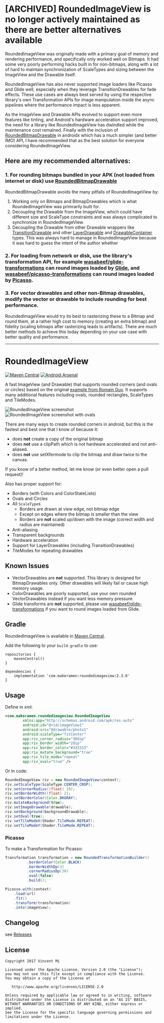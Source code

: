 # [ARCHIVED] RoundedImageView is no longer actively maintained as there are better alternatives available

RoundedImageView was originally made with a primary goal of memory and rendering performance, and specifically only worked well on Bitmaps. It had some very poorly performing hacks built in for non-bitmaps, along with a lot of hard to maintain synchronization of ScaleTypes and sizing between the ImageView and the Drawable itself. 

RoundedImageView has also never supported image loaders like Picasso and Glide well, especially when they leverage TransitionDrawables for fade effects. These use cases are always best served by using the respective library's own Transformation APIs for image manipulation inside the async pipelines where the performance impact is less apparent.

As the ImageView and Drawable APIs evolved to support even more features like tinting, and Android's hardware acceleration support improved, the need for a library like RoundedImageView has dwindled while the maintenance cost remained. Finally with the inclusion of [RoundedBitmapDrawable](https://developer.android.com/reference/kotlin/androidx/core/graphics/drawable/RoundedBitmapDrawable) in androidx which has a much simpler (and better IMO) API, I have recommended that as the best solution for everyone considering RoundedImageView.


## Here are my recommended alternatives:

### 1. For rounding bitmaps bundled in your APK (not loaded from internet or disk) use [RoundedBitmapDrawable](https://developer.android.com/reference/kotlin/androidx/core/graphics/drawable/RoundedBitmapDrawable)

RoundedBitmapDrawable avoids the many pitfalls of RoundedImageView by:
1. Working only on Bitmaps and BitmapDrawables which is what RoundedImageView was primrarily built for.
2. Decoupling the Drawable from the ImageView, which could have different size and ScaleType constraints and was always complicated to synchronize in RoundedImageView.
3. Decoupling the Drawable from other Drawable wrappers like [TransitionDrawable](https://developer.android.com/reference/android/graphics/drawable/TransitionDrawable) and other [LayerDrawable](https://developer.android.com/reference/android/graphics/drawable/LayerDrawable) and [DrawableContainer](https://developer.android.com/reference/android/graphics/drawable/DrawableContainer) types. This was always hard to manage in RoundedImageView because it was hard to guess the intent of the author whether

### 2. For loading from network or disk, use the library's transformation API, for example [wasabeef/glide-transformations](https://github.com/wasabeef/glide-transformations) can round images loaded by [Glide](https://github.com/bumptech/glide), and [wasabeef/picasso-transformations](https://github.com/wasabeef/picasso-transformations) can round images loaded by [Picasso](https://github.com/square/picasso).

### 3. For vector drawables and other non-Bitmap drawables, modify the vector or drawable to include rounding for best performance.

RoundedImageView would try its best to rasterizing these to a Bitmap and round them, at a rather high cost to memory (creating an extra bitmap) and fidelity (scaling bitmaps after rasterizing leads to artifacts). There are much better methods to achieve this today depending on your use case with better quality and performance.

---

# RoundedImageView

[![Maven Central](https://maven-badges.herokuapp.com/maven-central/com.makeramen/roundedimageview/badge.svg)](https://maven-badges.herokuapp.com/maven-central/com.makeramen/roundedimageview)
[![Android Arsenal](https://img.shields.io/badge/Android%20Arsenal-RoundedImageView-brightgreen.svg?style=flat)](https://android-arsenal.com/details/1/680)

A fast ImageView (and Drawable) that supports rounded corners (and ovals or circles) based on the original [example from Romain Guy](http://www.curious-creature.org/2012/12/11/android-recipe-1-image-with-rounded-corners/). It supports many additional features including ovals, rounded rectangles, ScaleTypes and TileModes.

![RoundedImageView screenshot](https://raw.github.com/makeramen/RoundedImageView/master/screenshot.png)
![RoundedImageView screenshot with ovals](https://raw.github.com/makeramen/RoundedImageView/master/screenshot-oval.png)

There are many ways to create rounded corners in android, but this is the fastest and best one that I know of because it:
* does **not** create a copy of the original bitmap
* does **not** use a clipPath which is not hardware accelerated and not anti-aliased.
* does **not** use setXfermode to clip the bitmap and draw twice to the canvas.

If you know of a better method, let me know (or even better open a pull request)!

Also has proper support for:
* Borders (with Colors and ColorStateLists)
* Ovals and Circles
* All `ScaleType`s
  * Borders are drawn at view edge, not bitmap edge
  * Except on edges where the bitmap is smaller than the view
  * Borders are **not** scaled up/down with the image (correct width and radius are maintained)
* Anti-aliasing
* Transparent backgrounds
* Hardware acceleration
* Support for LayerDrawables (including TransitionDrawables)
* TileModes for repeating drawables

## Known Issues

- VectorDrawables are **not** supported. This library is designed for BitmapDrawables only. Other drawables will likely fail or cause high memory usage. 
- ColorDrawables are poorly supported, use your own rounded VectorDrawables instead if you want less memory pressure.
- Glide transforms are **not** supported, please use [wasabeef/glide-transformations](https://github.com/wasabeef/glide-transformations) if you want to round images loaded from Glide.

## Gradle

RoundedImageView is available in [Maven Central](http://search.maven.org/#search%7Cgav%7C1%7Cg%3A%22com.makeramen%22%20AND%20a%3A%22roundedimageview%22).

Add the following to your `build.gradle` to use:
```
repositories {
    mavenCentral()
}

dependencies {
    implementation 'com.makeramen:roundedimageview:2.3.0'
}
```


## Usage

Define in xml:

```xml
<com.makeramen.roundedimageview.RoundedImageView
        xmlns:app="http://schemas.android.com/apk/res-auto"
        android:id="@+id/imageView1"
        android:src="@drawable/photo1"
        android:scaleType="fitCenter"
        app:riv_corner_radius="30dip"
        app:riv_border_width="2dip"
        app:riv_border_color="#333333"
        app:riv_mutate_background="true"
        app:riv_tile_mode="repeat"
        app:riv_oval="true" />
```

Or in code:

```java
RoundedImageView riv = new RoundedImageView(context);
riv.setScaleType(ScaleType.CENTER_CROP);
riv.setCornerRadius((float) 10);
riv.setBorderWidth((float) 2);
riv.setBorderColor(Color.DKGRAY);
riv.mutateBackground(true);
riv.setImageDrawable(drawable);
riv.setBackground(backgroundDrawable);
riv.setOval(true);
riv.setTileModeX(Shader.TileMode.REPEAT);
riv.setTileModeY(Shader.TileMode.REPEAT);
```

### Picasso

To make a Transformation for Picasso:

```java
Transformation transformation = new RoundedTransformationBuilder()
          .borderColor(Color.BLACK)
          .borderWidthDp(3)
          .cornerRadiusDp(30)
          .oval(false)
          .build();

Picasso.with(context)
    .load(url)
    .fit()
    .transform(transformation)
    .into(imageView);
```

## Changelog

see [Releases](https://github.com/vinc3m1/RoundedImageView/releases)




## License

    Copyright 2017 Vincent Mi

    Licensed under the Apache License, Version 2.0 (the "License");
    you may not use this file except in compliance with the License.
    You may obtain a copy of the License at

       http://www.apache.org/licenses/LICENSE-2.0

    Unless required by applicable law or agreed to in writing, software
    distributed under the License is distributed on an "AS IS" BASIS,
    WITHOUT WARRANTIES OR CONDITIONS OF ANY KIND, either express or implied.
    See the License for the specific language governing permissions and
    limitations under the License.
